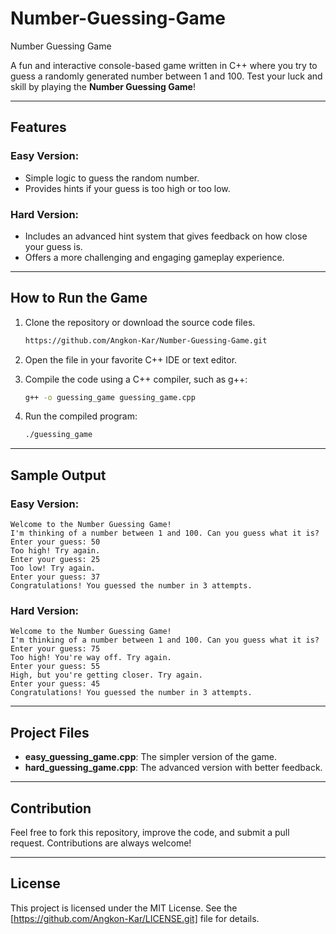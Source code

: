 # Number-Guessing-Game
Number Guessing Game

A fun and interactive console-based game written in C++ where you try to guess a randomly generated number between 1 and 100. Test your luck and skill by playing the **Number Guessing Game**!

---

## Features

### Easy Version:
- Simple logic to guess the random number.
- Provides hints if your guess is too high or too low.

### Hard Version:
- Includes an advanced hint system that gives feedback on how close your guess is.
- Offers a more challenging and engaging gameplay experience.

---

## How to Run the Game

1. Clone the repository or download the source code files.
   ```bash
   https://github.com/Angkon-Kar/Number-Guessing-Game.git
   ```

2. Open the file in your favorite C++ IDE or text editor.

3. Compile the code using a C++ compiler, such as g++:
   ```bash
   g++ -o guessing_game guessing_game.cpp
   ```

4. Run the compiled program:
   ```bash
   ./guessing_game
   ```

---

## Sample Output

### Easy Version:
```
Welcome to the Number Guessing Game!
I'm thinking of a number between 1 and 100. Can you guess what it is?
Enter your guess: 50
Too high! Try again.
Enter your guess: 25
Too low! Try again.
Enter your guess: 37
Congratulations! You guessed the number in 3 attempts.
```

### Hard Version:
```
Welcome to the Number Guessing Game!
I'm thinking of a number between 1 and 100. Can you guess what it is?
Enter your guess: 75
Too high! You're way off. Try again.
Enter your guess: 55
High, but you're getting closer. Try again.
Enter your guess: 45
Congratulations! You guessed the number in 3 attempts.
```

---

## Project Files
- **easy_guessing_game.cpp**: The simpler version of the game.
- **hard_guessing_game.cpp**: The advanced version with better feedback.

---

## Contribution
Feel free to fork this repository, improve the code, and submit a pull request. Contributions are always welcome!

---

## License
This project is licensed under the MIT License. See the [https://github.com/Angkon-Kar/LICENSE.git] file for details.
